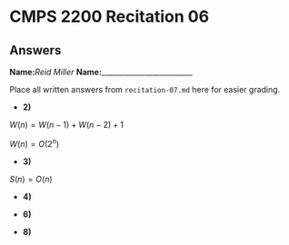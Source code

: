 # CMPS 2200 Recitation 06
## Answers

**Name:**_Reid Miller_
**Name:**_________________________


Place all written answers from `recitation-07.md` here for easier grading.



- **2)**

$W(n)=W(n-1)+W(n-2)+1$

$W(n)=O(2^n)$

- **3)**

$S(n)=O(n)$

- **4)**

- **6)**

- **8)**
